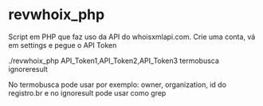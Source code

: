 # revwhoix_php

Script em PHP que faz uso da API do whoisxmlapi.com. Crie uma conta, vá em settings e pegue o API Token

./revwhoix_php API_Token1,API_Token2,API_Token3 termobusca ignoreresult

No termobusca pode usar por exemplo: owner, organization, id do registro.br e no ignoresult pode usar como grep

